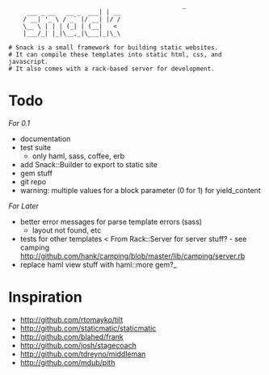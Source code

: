 													_ 
		 ___ _ __   __ _  ___| | __
		/ __| '_ \ / _` |/ __| |/ /
		\__ \ | | | (_| | (__|   < 
		|___/_| |_|\__,_|\___|_|\_\
		
	# Snack is a small framework for building static websites.
	# It can compile these templates into static html, css, and javascript.
	# It also comes with a rack-based server for development.
	
Todo
=============================================
*For 0.1*

- documentation
- test suite
  - only haml, sass, coffee, erb
- add Snack::Builder to export to static site
- gem stuff
- git repo
- warning: multiple values for a block parameter (0 for 1) for yield_content

*For Later*

- better error messages for parse template errors (sass)
  - layout not found, etc
- tests for other templates
 < From Rack::Server for server stuff? - see camping http://github.com/hank/camping/blob/master/lib/camping/server.rb
- replace haml view stuff with haml::more gem?_

Inspiration
=============
 - http://github.com/rtomayko/tilt
 - http://github.com/staticmatic/staticmatic
 - http://github.com/blahed/frank
 - http://github.com/josh/stagecoach
 - http://github.com/tdreyno/middleman
 - http://github.com/mdub/pith